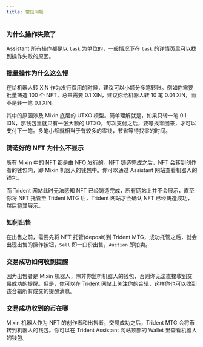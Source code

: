 ```yaml
---
title: 常见问题
---
```


### 为什么操作失败了

Assistant 所有操作都是以 `task` 为单位的，一般情况下在 `task` 的详情页里可以找到操作失败的原因。

### 批量操作为什么这么慢

在给机器人转 XIN 作为发行费用的时候，建议可以小额分多笔转账。例如你需要批量铸造 100 个 NFT，总共需要 0.1 XIN，建议你给机器人转 10 笔 0.01 XIN，而不是转一笔 0.1 XIN。

其中的原因涉及 Mixin 底层的 UTXO 模型。简单理解就是，如果只转一笔 0.1 XIN，那钱包里就只有一张大额的 UTXO，每次支付之后，要等找零回来，才可以支付下一笔。多笔小额就相当于有较多的零钱，节省等待找零的时间。

### 铸造好的 NFT 为什么不显示

所有 Mixin 中的 NFT 都是由 [NFO](https://github.com/MixinNetwork/nfo) 发行的。NFT 铸造完成之后，NFT 会转到创作者的钱包内，即 Mixin 机器人的钱包中。你可以通过 Assistant 网站查看机器人的钱包。

而 Trident 网站此时无法感知 NFT 已经铸造完成，所有网站上并不会展示，直至你将 NFT 托管至 Trident MTG 后，Trident 网站才会确认 NFT 已经铸造成功，然后将其展示。

### 如何出售

在出售之前，需要先将 NFT 托管(deposit)到 Trident MTG，成功托管之后，就会出现出售的操作按钮，`Sell` 即一口价出售，`Auction` 即拍卖。

### 交易成功如何收到提醒

因为出售者是 Mixin 机器人，除非你监听机器人的钱包，否则你无法直接收到交易成功的提醒。但是，你可以在 Trident 网站上关注你的合辑，这样你也可以收到该合辑所有成交的提醒消息。

### 交易成功收到的币在哪

Mixin 机器人作为 NFT 的创作者和出售者，交易成功之后，Trident MTG 会将币转到机器人的钱包。你可以在 Trident Assistant 网站顶部的 Wallet 里查看机器人的钱包。
